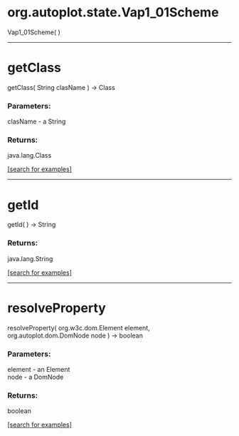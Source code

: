 # org.autoplot.state.Vap1_01Scheme
Vap1_01Scheme( )


***
<a name="getClass"></a>
# getClass
getClass( String clasName ) &rarr; Class



### Parameters:
clasName - a String

### Returns:
java.lang.Class


<a href="https://github.com/autoplot/dev/search?q=getClass&unscoped_q=getClass">[search for examples]</a>

***
<a name="getId"></a>
# getId
getId(  ) &rarr; String



### Returns:
java.lang.String


<a href="https://github.com/autoplot/dev/search?q=getId&unscoped_q=getId">[search for examples]</a>

***
<a name="resolveProperty"></a>
# resolveProperty
resolveProperty( org.w3c.dom.Element element, org.autoplot.dom.DomNode node ) &rarr; boolean



### Parameters:
element - an Element
<br>node - a DomNode

### Returns:
boolean


<a href="https://github.com/autoplot/dev/search?q=resolveProperty&unscoped_q=resolveProperty">[search for examples]</a>

